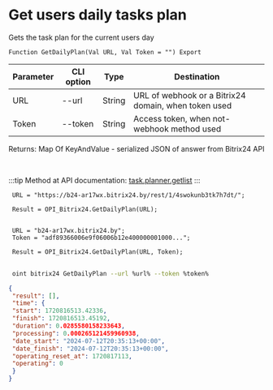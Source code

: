 ﻿---
sidebar_position: 25
---

# Get users daily tasks plan
 Gets the task plan for the current users day



`Function GetDailyPlan(Val URL, Val Token = "") Export`

 | Parameter | CLI option | Type | Destination |
 |-|-|-|-|
 | URL | --url | String | URL of webhook or a Bitrix24 domain, when token used |
 | Token | --token | String | Access token, when not-webhook method used |

 
 Returns: Map Of KeyAndValue - serialized JSON of answer from Bitrix24 API

<br/>

:::tip
Method at API documentation: [task.planner.getlist](https://dev.1c-bitrix.ru/rest_help/tasks/task/planner/getlist.php)
:::
<br/>


```bsl title="Code example"
 URL = "https://b24-ar17wx.bitrix24.by/rest/1/4swokunb3tk7h7dt/";
 
 Result = OPI_Bitrix24.GetDailyPlan(URL);
 
 
 URL = "b24-ar17wx.bitrix24.by";
 Token = "adf89366006e9f06006b12e400000001000...";
 
 Result = OPI_Bitrix24.GetDailyPlan(URL, Token);
```
	


```sh title="CLI command example"
 
 oint bitrix24 GetDailyPlan --url %url% --token %token%

```

```json title="Result"
{
 "result": [],
 "time": {
 "start": 1720816513.42336,
 "finish": 1720816513.45192,
 "duration": 0.0285580158233643,
 "processing": 0.000265121459960938,
 "date_start": "2024-07-12T20:35:13+00:00",
 "date_finish": "2024-07-12T20:35:13+00:00",
 "operating_reset_at": 1720817113,
 "operating": 0
 }
}
```

